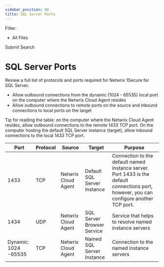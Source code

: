 ```yaml
---
sidebar_position: 98
title: SQL Server Ports
---
```


Filter: 

* All Files

Submit Search

# SQL Server Ports

Review a full list of protocols and ports required for Netwrix 1Secure for SQL Server.

* Allow outbound connections from the dynamic (1024 - 65535) local port on the computer where the Netwrix Cloud Agent resides
* Allow outbound connections to remote ports on the source and inbound connections to local ports on the target

Tip for reading the table: on the computer where the Netwrix Cloud Agent resides, allow outbound connections to the remote 1433 TCP port. On the computer hosting the default SQL Server instance (target), allow inbound connections to the local 1433 TCP port.

| Port | Protocol | Source | Target | Purpose |
| --- | --- | --- | --- | --- |
| 1433 | TCP | Netwrix Cloud Agent | Default SQL Server Instance | Connection to the default named instance server. Port 1433 is the default connections port, however, you can configure another TCP port. |
| 1434 | UDP | Netwrix Cloud Agent | SQL Server Browser Service | Service that helps to resolve named instance servers |
| Dynamic:  1024 -65535 | TCP | Netwrix Cloud Agent | Named SQL Server Instance | Connection to the named instance servers |